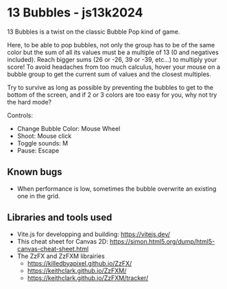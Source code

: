 # 13 Bubbles - js13k2024

13 Bubbles is a twist on the classic Bubble Pop kind of game.

Here, to be able to pop bubbles, not only the group has to be of the same color but the sum of all its values must be a multiple of 13 (0 and negatives included). Reach bigger sums (26 or -26, 39 or -39, etc...) to multiply your score! To avoid headaches from too much calculus, hover your mouse on a bubble group to get the current sum of values and the closest multiples.

Try to survive as long as possible by preventing the bubbles to get to the bottom of the screen, and if 2 or 3 colors are too easy for you, why not try the hard mode?

Controls:
- Change Bubble Color: Mouse Wheel
- Shoot: Mouse click
- Toggle sounds: M
- Pause: Escape

## Known bugs

- When performance is low, sometimes the bubble overwrite an existing one in the grid.

## Libraries and tools used

- Vite.js for developping and building: https://vitejs.dev/
- This cheat sheet for Canvas 2D: https://simon.html5.org/dump/html5-canvas-cheat-sheet.html
- The ZzFX and ZzFXM librairies
  - https://killedbyapixel.github.io/ZzFX/
  - https://keithclark.github.io/ZzFXM/
  - https://keithclark.github.io/ZzFXM/tracker/